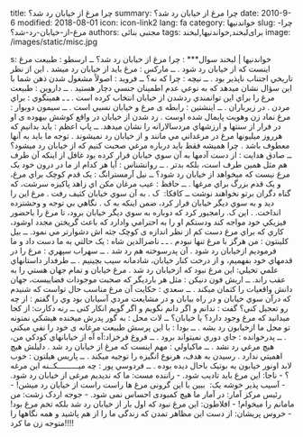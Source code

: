 title: چرا مرغ از خیابان رد شد؟
summary: چرا مرغ از خیابان رد شد؟
date: 2010-9-6
modified: 2018-08-01
icon:  icon-link2
lang: fa
category: خواندنیها
slug: چرا-مرغ-از-خیابان-رد-شد؟
authors: مجتبی بنائی
tags: برای‌لبخند,خواندنیها,لبخند
image: /images/static/misc.jpg

s: خواندنیها | لبخند  سوال*** : چرا مرغ از خيابان رد شد؟    ــ ارسطو : طبيعت مرغ اينست که از خيابان رد شود .  ــ مارکس : مرغ بايد از خيابان رد ميشد . اين از نظر تاريخي اجتناب ناپذير بود .  ــ نيچه : چرا که نه؟  ــ فرويد : اصولاً مشغول شدن ذهن شما با اين سؤال نشان ميدهد که به نوعي عدم اطمينان جنسي دچار هستيد .  ــ داروين : طبيعت مرغ را براي اين توانمندي ردشدن از خيابان انتخاب کرده است .  ـ ـ همينگوي : براي مردن . در زيرباران .  ــ اينشتين : رابطه ی مرغ و خيابان نسبي است .  ــ سيمون دوبوار : مرغ نماد زن وهويت پايمال شده اوست . رد شدن از خيابان در واقع کوشش بيهوده ی او در فرار از سنتها و ارزشهاي مردسالارانه را نشان ميدهد.  ــ پاپ اعظم : بايد بدانيم که هرروز ميليونها مرغ در مرغداني مي مانند و از خيابان رد نميشوند . توجه ما بايد به آنها معطوف باشد . چرا هميشه فقط بايد درباره مرغي صحبت کنيم که از خيابان رد ميشود؟  ــ صادق هدايت : از دست آدمها به آن سوي خيابان فرار کرده بود غافل از اينکه آن طرف هم مثل همين طرف است، بلکه بدتر .  ــ روانشناس : آيا هر کدام از ما در درون خود يک مرغ نيست که ميخواهد از خيابان رد شود؟  ــ نيل آرمسترانگ : يک قدم کوچک براي مرغ، و يک قدم بزرگ براي مرغها .  ــ حافظ : عيب مرغان مکن اي زاهد پاکيزه سرشت، که گناه دگران برتو نخواهند نوشت  ــ کافکا:  ک . به آن سوي خيابان کثيف رفت . مرغ اين را ديد و به سوي ديگر خيابان فرار کرد، ضمن اينکه به ک . نگاهي بي توجه و وحشتزده انداخت. .  اين ک. رامجبور کرد که دوباره به سوي ديگر خيابان برود، تا مرغ را باحضور فيزيکي خود مواجه کند ودستکم او را به احترامي وادارد که باعث گريختن مجدد اوشود، کاري که براي مرغ دست کم از نظر اندازه ی کوچک جثه اش دشوارتر مي نمود.  ــ بيل کلينتون : من هرگز با مرغ تنها نبودم .  ـ ـ ناصرالدين شاه : يک حالتي به ما دست داد و ما فرموديم ازخيابان رد شود . آن پدرسوخته هم رد شد .  ــ سهراب سپهري : مرغ را در قدمهاي خود بفهميم، و از درخت کنار خيابان، شادمانه سيب بچينيم .  ــ طرفدار داستانهاي علمي تخيلي: اين مرغ نبود که ازخيابان رد شد . مرغ خيابان و تمام جهان هستي را به عقب راند.  ــ اريش فون دنيکن : مثل هر بارديگر که صحبت موجودات فضاييست، جهان دانش واقعيات را کتمان ميکند .  ــ سعدي : حکایت آن مرغ مناسب حال تواست که شنيدم که درآن سوي خيابان و در راه بيابان و در مشايعت مردي آسيابان بود وي را گفتم : از چه رو تعجيل کني؟ گفت : ندانم و اگر دانم نگويم و اگر گويم انکار کنی  ــ رنه دکارت: از کجا ميدانيد که مرغ وجود دارد؟ يا خيابان؟  ــ لات محل : به گور پدرش ميخنده هيشکي نمتونه تو محل ما ازخيابون رد بشه .  ــ بودا : با اين پرسش طبيعت مرغانه ی خود را نفي ميکني .  ــ پدرخوانده : جاي دوري نميتواند برود .  ــ فروغ فرخزاد:آه آه از خيابانهاي کودکي من، هيچ مرغي رد نشد .  ــ ماکياولي : مهم اينست که مرغ از خيابان رد شد . دليلش هيچ اهميتي ندارد . رسيدن به هدف، هرنوع انگيزه را توجيه ميکند .  ــ پاريس هيلتون : خوب لابد اونور خيابون يه بوتيک باحال ديده بوده .  ــ فردوسي پور : چه ميـــــــــکــنه اين مرغه ؟  - ناجا: این مرغ باید تادیب شود.  - راننده مست: ما که ندیدیم مرغی از خیابان رد شود.  - آسیب پذیر خوشه یک:  ببین با این گرونی مرغ ها راست راست از خیابان رد میشن!  - رئیس مرکز آمار: در آمار ما هیچ کمبودی احساس نمی شود.  - جوجه اردک زشت: من مامانم را میخوام!  - افلاطون: این مرغ نبود که اول بار از خیابان رد شد بلکه تخم مرغ بود!  - خروس پریشان: از دست این مظاهر تمدن که زندگی ما را از هم پاشید و همه نگاهها را متوجه زن ما کرد!!!!